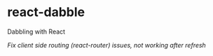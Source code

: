 # react-dabble
Dabbling with React

_Fix client side routing (react-router) issues, not working after refresh_
